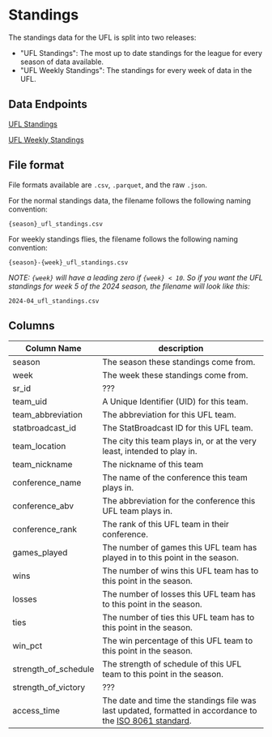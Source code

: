 # Standings

The standings data for the UFL is split into two releases:

- "UFL Standings": The most up to date standings for the league for every season of data available.
- "UFL Weekly Standings": The standings for every week of data in the UFL.

## Data Endpoints

[UFL Standings](https://github.com/armstjc/ufl-data-repository/releases/tag/ufl-standings)

[UFL Weekly Standings](https://github.com/armstjc/ufl-data-repository/releases/tag/ufl-weekly-standings)

## File format

File formats available are `.csv`, `.parquet`, and the raw `.json`.

For the normal standings data, the filename follows the following naming convention:

`{season}_ufl_standings.csv`

For weekly standings flies, the filename follows the following naming convention:

`{season}-{week}_ufl_standings.csv`

_NOTE: `{week}` will have a leading zero if `{week} < 10`. So if you want the UFL standings for week 5 of the 2024 season, the filename will look like this:_

`2024-04_ufl_standings.csv`

## Columns

| Column Name          | description                                                                                                                                        |
| -------------------- | -------------------------------------------------------------------------------------------------------------------------------------------------- |
| season               | The season these standings come from.                                                                                                              |
| week                 | The week these standings come from.                                                                                                                |
| sr_id                | ???                                                                                                                                                |
| team_uid             | A Unique Identifier (UID) for this team.                                                                                                           |
| team_abbreviation    | The abbreviation for this UFL team.                                                                                                                |
| statbroadcast_id     | The StatBroadcast ID for this UFL team.                                                                                                            |
| team_location        | The city this team plays in, or at the very least, intended to play in.                                                                            |
| team_nickname        | The nickname of this team                                                                                                                          |
| conference_name      | The name of the conference this team plays in.                                                                                                     |
| conference_abv       | The abbreviation for the conference this UFL team plays in.                                                                                        |
| conference_rank      | The rank of this UFL team in their conference.                                                                                                     |
| games_played         | The number of games this UFL team has played in to this point in the season.                                                                       |
| wins                 | The number of wins this UFL team has to this point in the season.                                                                                  |
| losses               | The number of losses this UFL team has to this point in the season.                                                                                |
| ties                 | The number of ties this UFL team has to this point in the season.                                                                                  |
| win_pct              | The win percentage of this UFL team to this point in the season.                                                                                   |
| strength_of_schedule | The strength of schedule of this UFL team to this point in the season.                                                                             |
| strength_of_victory  | ???                                                                                                                                                |
| access_time          | The date and time the standings file was last updated, formatted in accordance to the [ISO 8061 standard](https://en.wikipedia.org/wiki/ISO_8601). |
